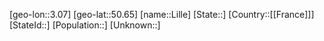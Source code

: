 ﻿---
location: [50.65,3.07]
mapzoom: [7,12] 
mapmarker: city 
type: City
tags:
- geo/City


SpocWebEntityId: 32012
isDeleted: false
confidential: public

---
[geo-lon::3.07]
[geo-lat::50.65]
[name::Lille]
[State::]
[Country::[[France]]]
[StateId::]
[Population::]
[Unknown::]

